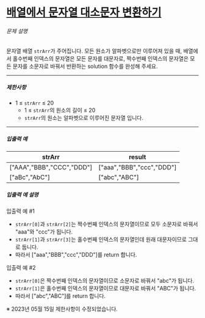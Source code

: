 # [배열에서 문자열 대소문자 변환하기](https://school.programmers.co.kr/learn/courses/30/lessons/181875)


###### 문제 설명


문자열 배열 `strArr`가 주어집니다. 모든 원소가 알파벳으로만 이루어져 있을 때, 배열에서 홀수번째 인덱스의 문자열은 모든 문자를 대문자로, 짝수번째 인덱스의 문자열은 모든 문자를 소문자로 바꿔서 반환하는 solution 함수를 완성해 주세요.




---


##### 제한사항


* 1 ≤ `strArr` ≤ 20
	+ 1 ≤ `strArr`의 원소의 길이 ≤ 20
	+ `strArr`의 원소는 알파벳으로 이루어진 문자열 입니다.




---


##### 입출력 예




| strArr | result |
| --- | --- |
| \["AAA","BBB","CCC","DDD"] | \["aaa","BBB","ccc","DDD"] |
| \["aBc","AbC"] | \["abc","ABC"] |


##### 입출력 예 설명


입출력 예 \#1


* `strArr[0]`과 `strArr[2]`는 짝수번째 인덱스의 문자열이므로 모두 소문자로 바꿔서 "aaa"와 "ccc"가 됩니다.
* `strArr[1]`과 `strArr[3]`는 홀수번째 인덱스의 문자열인데 원래 대문자이므로 그대로 둡니다.
* 따라서 \["aaa","BBB","ccc","DDD"]를 return 합니다.


입출력 예 \#2


* `strArr[0]`은 짝수번째 인덱스의 문자열이므로 소문자로 바꿔서 "abc"가 됩니다.
* `strArr[1]`은 홀수번째 인덱스의 문자열이므로 대문자로 바꿔서 "ABC"가 됩니다.
* 따라서 \["abc","ABC"]를 return 합니다.


※ 2023년 05월 15일 제한사항이 수정되었습니다.



